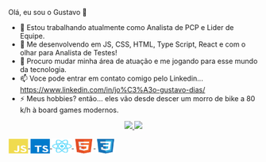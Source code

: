 Olá, eu sou o Gustavo 👋


- 🔭 Estou trabalhando atualmente como Analista de PCP e Lider de Equipe.
- 🌱 Me desenvolvendo em JS, CSS, HTML, Type Script, React e com o olhar para Analista de Testes! 
- 🤔 Procuro mudar minha área de atuação e me jogando para esse mundo da tecnologia.
- 📫 Voce pode entrar em contato comigo pelo Linkedin... https://www.linkedin.com/in/jo%C3%A3o-gustavo-dias/
- ⚡ Meus hobbies? então... eles vão desde descer um morro de bike a 80 k/h à board games modernos.

<div align="center">
  <a href="https://github.com/Gus-Diass">
  <img height="180em" src="https://github-readme-stats.vercel.app/api?username=Gus-Diass&show_icons=true&theme=dracula&include_all_commits=true&count_private=true"/>
  <img height="180em" src="https://github-readme-stats.vercel.app/api/top-langs/?username=Gus-Diass&layout=compact&langs_count=7&theme=dracula"/>
</div>
  
<div style="display: inline_block"><br>
  <img align="center" alt="Rafa-Js" height="30" width="40" src="https://raw.githubusercontent.com/devicons/devicon/master/icons/javascript/javascript-plain.svg">
  <img align="center" alt="Rafa-Ts" height="30" width="40" src="https://raw.githubusercontent.com/devicons/devicon/master/icons/typescript/typescript-plain.svg">
  <img align="center" alt="Rafa-React" height="30" width="40" src="https://raw.githubusercontent.com/devicons/devicon/master/icons/react/react-original.svg">
  <img align="center" alt="Rafa-HTML" height="30" width="40" src="https://raw.githubusercontent.com/devicons/devicon/master/icons/html5/html5-original.svg">
  <img align="center" alt="Rafa-CSS" height="30" width="40" src="https://raw.githubusercontent.com/devicons/devicon/master/icons/css3/css3-original.svg">
  <link rel="stylesheet" href="https://cdn.jsdelivr.net/gh/devicons/devicon@v2.14.0/devicon.min.css">
  </div>
  
  
